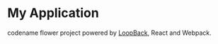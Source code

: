 # My Application

codename flower project powered by [LoopBack](http://loopback.io), React and Webpack.